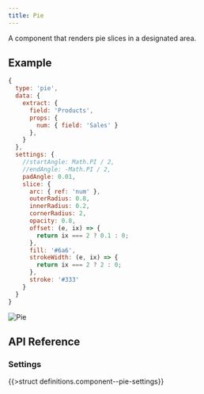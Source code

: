 ```yaml
---
title: Pie
---
```


A component that renders pie slices in a designated area.

## Example

```js
{
  type: 'pie',
  data: {
    extract: {
      field: 'Products',
      props: {
        num: { field: 'Sales' }
      },
    }
  },
  settings: {
    //startAngle: Math.PI / 2,
    //endAngle: -Math.PI / 2,
    padAngle: 0.01,
    slice: {
      arc: { ref: 'num' },
      outerRadius: 0.8,
      innerRadius: 0.2,
      cornerRadius: 2,
      opacity: 0.8,
      offset: (e, ix) => {
        return ix === 2 ? 0.1 : 0;
      },
      fill: '#6a6',
      strokeWidth: (e, ix) => {
        return ix === 2 ? 2 : 0;
      },
      stroke: '#333'
    }
  }
}
```

![Pie](/img/pie.png)

## API Reference

### Settings

{{>struct definitions.component--pie-settings}}
